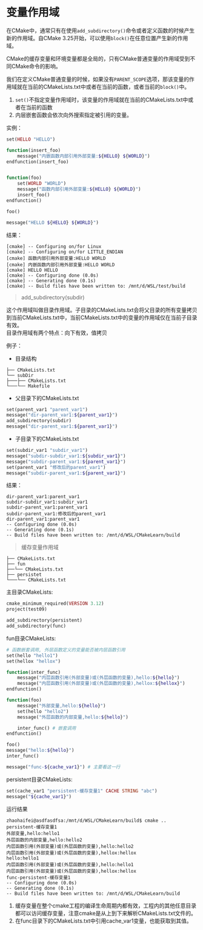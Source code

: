 # 变量作用域

在CMake中，通常只有在使用`add_subdirectory()`命令或者定义函数的时候产生新的作用域。自CMake 3.25开始，可以使用`block()`在任意位置产生新的作用域。

CMake的缓存变量和环境变量都是全局的，只有CMake普通变量的作用域受到不同CMake命令的影响。

我们在定义CMake普通变量的时候，如果没有`PARENT_SCOPE`选项，那该变量的作用域就在当前的CMakeLists.txt中或者在当前的函数，或者当前的`block()`中。

1. `set()`不指定变量作用域时，该变量的作用域就在当前的CMakeLists.txt中或者在当前的函数
2. 内层嵌套函数会依次向外搜索指定被引用的变量。

实例：
```php
set(HELLO "HELLO")

function(insert_foo)
    message("内嵌函数内部引用外部变量:${HELLO} ${WORLD}") 
endfunction(insert_foo)


function(foo)
    set(WORLD "WORLD")
    message("函数内部引用外部变量:${HELLO} ${WORLD}")
    insert_foo()
endfunction()

foo()

message("HELLO ${HELLO} ${WORLD}")
```

结果：
```term
[cmake] -- Configuring on/for Linux
[cmake] -- Configuring on/for LITTLE_ENDIAN
[cmake] 函数内部引用外部变量:HELLO WORLD
[cmake] 内嵌函数内部引用外部变量:HELLO WORLD
[cmake] HELLO HELLO 
[cmake] -- Configuring done (0.0s)
[cmake] -- Generating done (0.1s)
[cmake] -- Build files have been written to: /mnt/d/WSL/test/build
```

> add_subdirectory(subdir)

这个作用域叫做目录作用域。子目录的CMakeLists.txt会将父目录的所有变量拷贝到当前CMakeLists.txt中，当前CMakeLists.txt中的变量的作用域仅在当前子目录有效。  
目录作用域有两个特点：向下有效，值拷贝

例子：

* 目录结构
```term
├── CMakeLists.txt
└── subDir
├───├── CMakeLists.txt
└───└── Makefile
```
* 父目录下的CMakeLists.txt
```php
set(parent_var1 "parent_var1")
message("dir-parent_var1:${parent_var1}")
add_subdirectory(subdir)
message("dir-parent_var1:${parent_var1}")
```
* 子目录下的CMakeLists.txt
```php
set(subdir_var1 "subdir_var1")
message("subdir-subdir_var1:${subdir_var1}")
message("subdir-parent_var1:${parent_var1}")
set(parent_var1 "修改后的parent_var1")
message("subdir-parent_var1:${parent_var1}")
```

结果：
```term
dir-parent_var1:parent_var1
subdir-subdir_var1:subdir_var1
subdir-parent_var1:parent_var1
subdir-parent_var1:修改后的parent_var1
dir-parent_var1:parent_var1
-- Configuring done (0.0s)
-- Generating done (0.1s)
-- Build files have been written to: /mnt/d/WSL/CMakeLearn/build
```

> 缓存变量作用域

```term
├── CMakeLists.txt
├── fun
├──└── CMakeLists.txt
├── persistet
└───└── CMakeLists.txt
```

主目录CMakeLists:
```php
cmake_minimum_required(VERSION 3.12)
project(test09)

add_subdirectory(persistent)
add_subdirectory(func)
```

fun目录CMakeLists:
```php
# 函数嵌套调用, 外层函数定义的变量能否被内层函数引用
set(hello "hello1")
set(hellox "hellox")

function(inter_func)
    message("内层函数引用(外部变量)或(外层函数的变量),hello:${hello}")
    message("内层函数引用(外部变量)或(外层函数的变量),hellox:${hellox}")
endfunction()

function(foo)
    message("外部变量,hello:${hello}")
    set(hello "hello2")
    message("外层函数的内部变量,hello:${hello}")

    inter_func() # 嵌套调用
endfunction()

foo()
message("hello:${hello}")
inter_func()

message("func-${cache_var1}") # 主要看这一行
```

persistent目录CMakeLists:
```php
set(cache_var1 "persistent-缓存变量1" CACHE STRING "abc")
message("${cache_var1}")
```

运行结果
```term
zhaohaifei@asdfasdfsa:/mnt/d/WSL/CMakeLearn/build$ cmake ..
persistent-缓存变量1
外部变量,hello:hello1
外层函数的内部变量,hello:hello2
内层函数引用(外部变量)或(外层函数的变量),hello:hello2
内层函数引用(外部变量)或(外层函数的变量),hellox:hellox
hello:hello1
内层函数引用(外部变量)或(外层函数的变量),hello:hello1
内层函数引用(外部变量)或(外层函数的变量),hellox:hellox
func-persistent-缓存变量1
-- Configuring done (0.0s)
-- Generating done (0.1s)
-- Build files have been written to: /mnt/d/WSL/CMakeLearn/build
```

1. 缓存变量在整个cmake工程的编译生命周期内都有效，工程内的其他任意目录都可以访问缓存变量，注意cmake是从上到下来解析CMakeLists.txt文件的。
2. 在func目录下的CMakeLists.txt中引用cache_var1变量，也能获取到其值。